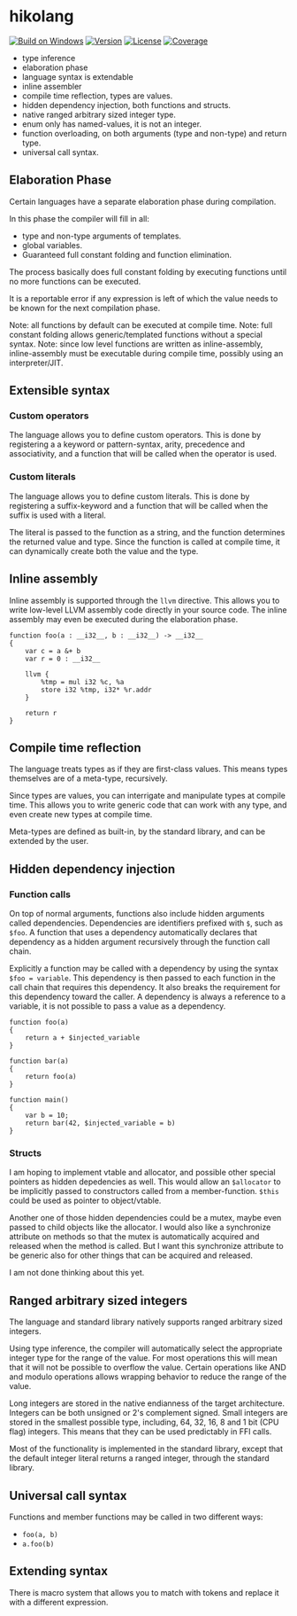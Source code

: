 # hikolang
[![Build on Windows](https://github.com/hikogui/hikolang/actions/workflows/build-on-windows.yml/badge.svg?branch=main)](https://github.com/hikogui/hikolang/actions/workflows/build-on-windows.yml)
[![Version](https://img.shields.io/badge/dynamic/json?url=https://raw.githubusercontent.com/hikogui/hikolang/main/vcpkg.json&label=Latest%20Version&query=$[%27version%27]&color=blue)](https://github.com/hikogui/hikolang/releases/latest)
[![License](https://img.shields.io/github/license/hikogui/hikolang.svg)](https://github.com/hikogui/hikolang/blob/main/LICENSE)
[![Coverage](https://codecov.io/github/hikogui/hikolang/graph/badge.svg?token=P95N8UFH1D)](https://codecov.io/github/hikogui/hikolang)

 * type inference
 * elaboration phase
 * language syntax is extendable
 * inline assembler
 * compile time reflection, types are values.
 * hidden dependency injection, both functions and structs.
 * native ranged arbitrary sized integer type.
 * enum only has named-values, it is not an integer.
 * function overloading, on both arguments (type and non-type) and return type.
 * universal call syntax.

## Elaboration Phase
Certain languages have a separate elaboration phase during compilation.

In this phase the compiler will fill in all:
 * type and non-type arguments of templates.
 * global variables.
 * Guaranteed full constant folding and function elimination.

The process basically does full constant folding by executing functions until no
more functions can be executed.

It is a reportable error if any expression is left of which the value needs to
be known for the next compilation phase.

Note: all functions by default can be executed at compile time. 
Note: full constant folding allows generic/templated functions without a special syntax.
Note: since low level functions are written as inline-assembly, inline-assembly must be
      executable during compile time, possibly using an interpreter/JIT.

## Extensible syntax
### Custom operators
The language allows you to define custom operators. This is done by registering a
a keyword or pattern-syntax, arity, precedence and associativity, and a function that
will be called when the operator is used.

### Custom literals
The language allows you to define custom literals. This is done by registering a
suffix-keyword and a function that will be called when the suffix is used with a literal.

The literal is passed to the function as a string, and the function determines the
returned value and type. Since the function is called at compile time, it can
dynamically create both the value and the type.

## Inline assembly
Inline assembly is supported through the `llvm` directive. This allows you to write low-level
LLVM assembly code directly in your source code. The inline assembly may even be executed during
the elaboration phase.

```
function foo(a : __i32__, b : __i32__) -> __i32__
{
    var c = a &+ b
    var r = 0 : __i32__

    llvm {
        %tmp = mul i32 %c, %a
        store i32 %tmp, i32* %r.addr
    }

    return r
}
```

## Compile time reflection
The language treats types as if they are first-class values.
This means types themselves are of a meta-type, recursively.

Since types are values, you can interrigate and manipulate types at compile time.
This allows you to write generic code that can work with any type, and even
create new types at compile time.

Meta-types are defined as built-in, by the standard library, and can be extended
by the user.


## Hidden dependency injection
### Function calls
On top of normal arguments, functions also include hidden arguments called dependencies.
Dependencies are identifiers prefixed with `$`, such as `$foo`. A function that uses
a dependency automatically declares that dependency as a hidden argument recursively through
the function call chain.

Explicitly a function may be called with a dependency by using the syntax `$foo = variable`. This
dependency is then passed to each function in the call chain that requires this dependency. It
also breaks the requirement for this dependency toward the caller. A dependency is always a
reference to a variable, it is not possible to pass a value as a dependency.

```
function foo(a)
{
    return a + $injected_variable
}

function bar(a)
{
    return foo(a)
}

function main()
{
    var b = 10;
    return bar(42, $injected_variable = b)
}
```

### Structs
I am hoping to implement vtable and allocator, and possible other special pointers as
hidden depedencies as well. This would allow an `$allocator` to be implicitly passed to
constructors called from a member-function. `$this` could be used as pointer to
object/vtable.

Another one of those hidden dependencies could be a mutex, maybe even passed to child
objects like the allocator. I would also like a synchronize attribute on methods so
that the mutex is automatically acquired and released when the method is called.
But I want this synchronize attribute to be generic also for other things that
can be acquired and released.

I am not done thinking about this yet.

## Ranged arbitrary sized integers
The language and standard library natively supports ranged arbitrary sized integers.

Using type inference, the compiler will automatically select the appropriate integer type
for the range of the value. For most operations this will mean that it will
not be possible to overflow the value. Certain operations like AND and modulo operations
allows wrapping behavior to reduce the range of the value.

Long integers are stored in the native endianness of the target architecture. Integers
can be both unsigned or 2's complement signed. Small integers are stored in the smallest
possible type, including, 64, 32, 16, 8 and 1 bit (CPU flag) integers. This means that
they can be used predictably in FFI calls.

Most of the functionality is implemented in the standard library, except that the default
integer literal returns a ranged integer, through the standard library.

## Universal call syntax

Functions and member functions may be called in two different ways:
 * `foo(a, b)`
 * `a.foo(b)`

## Extending syntax
There is macro system that allows you to match with tokens and replace it with a different expression.

